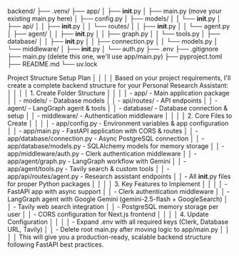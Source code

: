 backend/
├── .venv/
├── app/
│   ├── __init__.py
│   ├── main.py (move your existing main.py here)
│   ├── config.py
│   ├── models/
│   │   └── __init__.py
│   ├── api/
│   │   ├── __init__.py
│   │   └── routes/
│   │       ├── __init__.py
│   │       └── agent.py
│   ├── agent/
│   │   ├── __init__.py
│   │   ├── graph.py
│   │   └── tools.py
│   ├── database/
│   │   ├── __init__.py
│   │   ├── connection.py
│   │   └── models.py
│   └── middleware/
│       ├── __init__.py
│       └── auth.py
├── .env
├── .gitignore
├── main.py (delete this one, we'll use app/main.py)
├── pyproject.toml
├── README.md
└── uv.lock


Project Structure Setup Plan                                                                                       │
     │                                                                                                                    │
     │ Based on your project requirements, I'll create a complete backend structure for your Personal Research Assistant: │
     │                                                                                                                    │
     │ 1. Create Folder Structure                                                                                         │
     │                                                                                                                    │
     │ - app/ - Main application package                                                                                  │
     │   - models/ - Database models                                                                                      │
     │   - api/routes/ - API endpoints                                                                                    │
     │   - agent/ - LangGraph agent & tools                                                                               │
     │   - database/ - Database connection & setup                                                                        │
     │   - middleware/ - Authentication middleware                                                                        │
     │                                                                                                                    │
     │ 2. Core Files to Create                                                                                            │
     │                                                                                                                    │
     │ - app/config.py - Environment variables & app configuration                                                        │
     │ - app/main.py - FastAPI application with CORS & routes                                                             │
     │ - app/database/connection.py - Async PostgreSQL connection                                                         │
     │ - app/database/models.py - SQLAlchemy models for memory storage                                                    │
     │ - app/middleware/auth.py - Clerk authentication middleware                                                         │
     │ - app/agent/graph.py - LangGraph workflow with Gemini                                                              │
     │ - app/agent/tools.py - Tavily search & custom tools                                                                │
     │ - app/api/routes/agent.py - Research assistant endpoints                                                           │
     │ - All __init__.py files for proper Python packages                                                                 │
     │                                                                                                                    │
     │ 3. Key Features to Implement                                                                                       │
     │                                                                                                                    │
     │ - FastAPI app with async support                                                                                   │
     │ - Clerk authentication middleware                                                                                  │
     │ - LangGraph agent with Google Gemini (gemini-2.5-flash + GoogleSearch)                                             │
     │ - Tavily web search integration                                                                                    │
     │ - PostgreSQL memory storage per user                                                                               │
     │ - CORS configuration for Next.js frontend                                                                          │
     │                                                                                                                    │
     │ 4. Update Configuration                                                                                            │
     │                                                                                                                    │
     │ - Expand .env with all required keys (Clerk, Database URL, Tavily)                                                 │
     │ - Delete root main.py after moving logic to app/main.py                                                            │
     │                                                                                                                    │
     │ This will give you a production-ready, scalable backend structure following FastAPI best practices.  
     